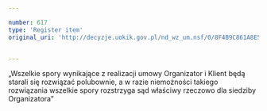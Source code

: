 ```yaml
---

number: 617
type: 'Register item'
original_uri: 'http://decyzje.uokik.gov.pl/nd_wz_um.nsf/0/8F4B9C861A8E5A5CC12572DD00329615?OpenDocument'


---
```


„Wszelkie spory wynikające z realizacji umowy Organizator i Klient będą starali się rozwiązać polubownie, a w razie niemożności takiego rozwiązania wszelkie spory rozstrzyga sąd właściwy rzeczowo dla siedziby Organizatora”
